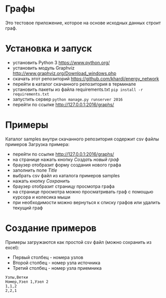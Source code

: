 # Графы
Это тестовое приложение, которое на основе исходных данных строит граф.

# Установка и запуск
- установить Python 3 https://www.python.org/
- установить модуль Graphviz http://www.graphviz.org/Download_windows.php
- скачать этот репозиторий https://github.com/khardi/energy_network
- перейти в каталог скачанного репозитория в терминале
- установить пакеты из файла requirements.txt
`pip install -r requirements.txt`
- запустить сервер
`python manage.py runserver 2016`
- перейти по ссылке http://127.0.0.1:2016/graphs/

# Примеры
Каталог samples внутри скачанного репозитория содержит csv файлы примеров
Загрузка примера:
- перейти по ссылке http://127.0.0.1:2016/graphs/
- на странице нажать кнопку *Создать новый граф*
- браузер отобразит форму создания нового графа
- заполнить поле *Title*
- выбрать csv файл из каталога примеров samples
- нажать кнопку *Сохранить*
- браузер отобразит страницу просмотра графа
- на странице просмотра можно просматривать граф с помощью курсора и колесика мыши
- при необходимости можно вернуться к списку графов или удалить текущий граф

# Создание примеров
Примеры загружаются как простой csv файл (можно сохранить из excel):
- Первый столбец - номера узлов
- Второй столбец - номер узла источника
- Третий столбец - номер узла приемника

```
Узлы,Ветки
Номер,Узел 1,Узел 2
1,1,2
2,2,1

```